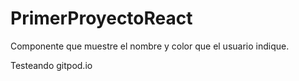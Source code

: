 # PrimerProyectoReact

Componente que muestre el nombre y color que el usuario indique.


Testeando gitpod.io